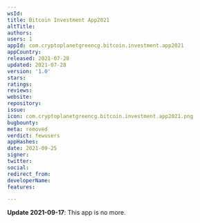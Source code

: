 ```yaml
---
wsId: 
title: Bitcoin Investment App2021
altTitle: 
authors: 
users: 1
appId: com.cryptoplanetgreencg.bitcoin.investment.app2021
appCountry: 
released: 2021-07-28
updated: 2021-07-28
version: '1.0'
stars: 
ratings: 
reviews: 
website: 
repository: 
issue: 
icon: com.cryptoplanetgreencg.bitcoin.investment.app2021.png
bugbounty: 
meta: removed
verdict: fewusers
appHashes: 
date: 2021-09-25
signer: 
twitter: 
social: 
redirect_from: 
developerName: 
features: 

---
```


**Update 2021-09-17**: This app is no more.

